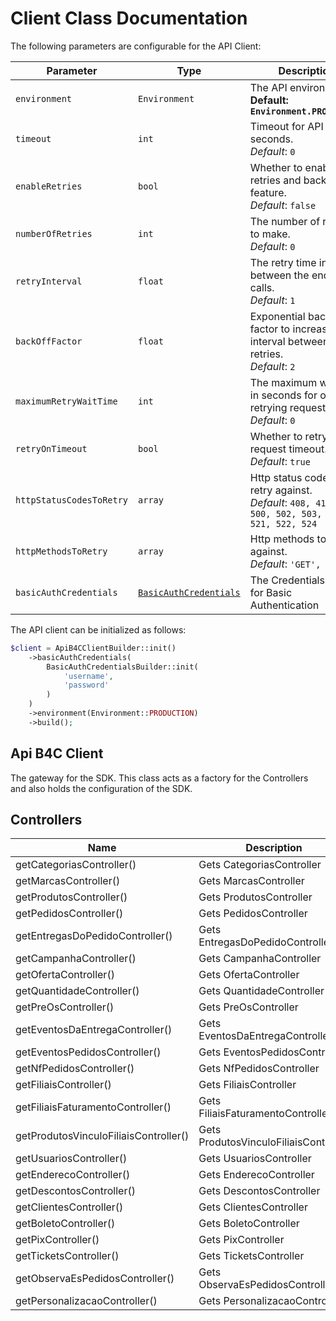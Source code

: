 
# Client Class Documentation

The following parameters are configurable for the API Client:

| Parameter | Type | Description |
|  --- | --- | --- |
| `environment` | `Environment` | The API environment. <br> **Default: `Environment.PRODUCTION`** |
| `timeout` | `int` | Timeout for API calls in seconds.<br>*Default*: `0` |
| `enableRetries` | `bool` | Whether to enable retries and backoff feature.<br>*Default*: `false` |
| `numberOfRetries` | `int` | The number of retries to make.<br>*Default*: `0` |
| `retryInterval` | `float` | The retry time interval between the endpoint calls.<br>*Default*: `1` |
| `backOffFactor` | `float` | Exponential backoff factor to increase interval between retries.<br>*Default*: `2` |
| `maximumRetryWaitTime` | `int` | The maximum wait time in seconds for overall retrying requests.<br>*Default*: `0` |
| `retryOnTimeout` | `bool` | Whether to retry on request timeout.<br>*Default*: `true` |
| `httpStatusCodesToRetry` | `array` | Http status codes to retry against.<br>*Default*: `408, 413, 429, 500, 502, 503, 504, 521, 522, 524` |
| `httpMethodsToRetry` | `array` | Http methods to retry against.<br>*Default*: `'GET', 'PUT'` |
| `basicAuthCredentials` | [`BasicAuthCredentials`](auth/basic-authentication.md) | The Credentials Setter for Basic Authentication |

The API client can be initialized as follows:

```php
$client = ApiB4CClientBuilder::init()
    ->basicAuthCredentials(
        BasicAuthCredentialsBuilder::init(
            'username',
            'password'
        )
    )
    ->environment(Environment::PRODUCTION)
    ->build();
```

## Api B4C Client

The gateway for the SDK. This class acts as a factory for the Controllers and also holds the configuration of the SDK.

## Controllers

| Name | Description |
|  --- | --- |
| getCategoriasController() | Gets CategoriasController |
| getMarcasController() | Gets MarcasController |
| getProdutosController() | Gets ProdutosController |
| getPedidosController() | Gets PedidosController |
| getEntregasDoPedidoController() | Gets EntregasDoPedidoController |
| getCampanhaController() | Gets CampanhaController |
| getOfertaController() | Gets OfertaController |
| getQuantidadeController() | Gets QuantidadeController |
| getPreOsController() | Gets PreOsController |
| getEventosDaEntregaController() | Gets EventosDaEntregaController |
| getEventosPedidosController() | Gets EventosPedidosController |
| getNfPedidosController() | Gets NfPedidosController |
| getFiliaisController() | Gets FiliaisController |
| getFiliaisFaturamentoController() | Gets FiliaisFaturamentoController |
| getProdutosVinculoFiliaisController() | Gets ProdutosVinculoFiliaisController |
| getUsuariosController() | Gets UsuariosController |
| getEnderecoController() | Gets EnderecoController |
| getDescontosController() | Gets DescontosController |
| getClientesController() | Gets ClientesController |
| getBoletoController() | Gets BoletoController |
| getPixController() | Gets PixController |
| getTicketsController() | Gets TicketsController |
| getObservaEsPedidosController() | Gets ObservaEsPedidosController |
| getPersonalizacaoController() | Gets PersonalizacaoController |

